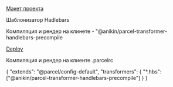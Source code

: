 [Макет проекта](https://www.figma.com/file/7XYjjppAZ95Ohc71xUSn5u/Pineapple?node-id=0%3A1&t=G6MMcIFyJkWsXjgc-0)

Шаблонизатор Hadlebars

Компиляция и рендер на клинете - "@anikin/parcel-transformer-handlebars-precompile

[Deploy](https://deploy--comforting-tartufo-7c50a9.netlify.app/)

Компиляция и рендер на клиенте
.parcelrc

{
  "extends": "@parcel/config-default",
  "transformers": {
    "*.hbs": ["@anikin/parcel-transformer-handlebars-precompile"]
  }
}
